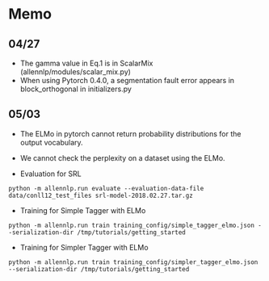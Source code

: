 # Memo

## 04/27
- The gamma value in Eq.1 is in ScalarMix (allennlp/modules/scalar_mix.py)
- When using Pytorch 0.4.0, a segmentation fault error appears in block_orthogonal in initializers.py

## 05/03
- The ELMo in pytorch cannot return probability distributions for the output vocabulary.
- We cannot check the perplexity on a dataset using the ELMo.

- Evaluation for SRL
```
python -m allennlp.run evaluate --evaluation-data-file data/conll12_test_files srl-model-2018.02.27.tar.gz
```

- Training for Simple Tagger with ELMo
```
python -m allennlp.run train training_config/simple_tagger_elmo.json --serialization-dir /tmp/tutorials/getting_started
```

- Training for Simpler Tagger with ELMo
```
python -m allennlp.run train training_config/simpler_tagger_elmo.json --serialization-dir /tmp/tutorials/getting_started
```